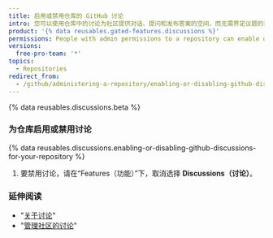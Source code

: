 ```yaml
---
title: 启用或禁用仓库的 GitHub 讨论
intro: 您可以使用仓库中的讨论为社区提供对话、提问和发布答案的空间，而无需界定议题的范围。
product: '{% data reusables.gated-features.discussions %}'
permissions: People with admin permissions to a repository can enable discussions for the repository.
versions:
  free-pro-team: '*'
topics:
  - Repositories
redirect_from:
  - /github/administering-a-repository/enabling-or-disabling-github-discussions-for-a-repository
---
```


{% data reusables.discussions.beta %}

### 为仓库启用或禁用讨论

{% data reusables.discussions.enabling-or-disabling-github-discussions-for-your-repository %}
1. 要禁用讨论，请在“Features（功能）”下，取消选择 **Discussions（讨论）**。

### 延伸阅读

- "[关于讨论](/discussions/collaborating-with-your-community-using-discussions/about-discussions)"
- "[管理社区的讨论](/discussions/managing-discussions-for-your-community)"
